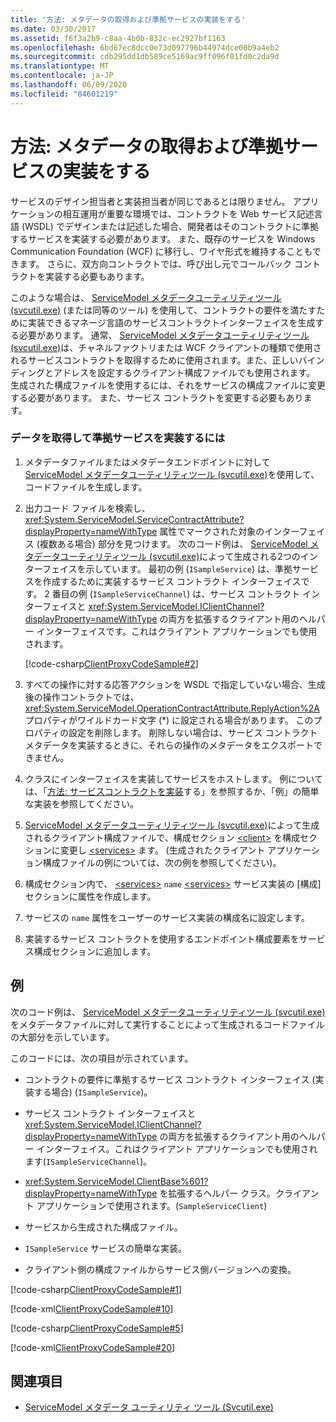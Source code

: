 ```yaml
---
title: '方法: メタデータの取得および準拠サービスの実装をする'
ms.date: 03/30/2017
ms.assetid: f6f3a2b9-c8aa-4b0b-832c-ec2927bf1163
ms.openlocfilehash: 6bd67ec8dcc0e73d097796b44974dce00b9a4eb2
ms.sourcegitcommit: cdb295dd1db589ce5169ac9ff096f01fd0c2da9d
ms.translationtype: MT
ms.contentlocale: ja-JP
ms.lasthandoff: 06/09/2020
ms.locfileid: "84601219"
---
```

# <a name="how-to-retrieve-metadata-and-implement-a-compliant-service"></a>方法: メタデータの取得および準拠サービスの実装をする
サービスのデザイン担当者と実装担当者が同じであるとは限りません。 アプリケーションの相互運用が重要な環境では、コントラクトを Web サービス記述言語 (WSDL) でデザインまたは記述した場合、開発者はそのコントラクトに準拠するサービスを実装する必要があります。 また、既存のサービスを Windows Communication Foundation (WCF) に移行し、ワイヤ形式を維持することもできます。 さらに、双方向コントラクトでは、呼び出し元でコールバック コントラクトを実装する必要もあります。  
  
 このような場合は、 [ServiceModel メタデータユーティリティツール (svcutil.exe)](../servicemodel-metadata-utility-tool-svcutil-exe.md) (または同等のツール) を使用して、コントラクトの要件を満たすために実装できるマネージ言語のサービスコントラクトインターフェイスを生成する必要があります。 通常、 [ServiceModel メタデータユーティリティツール (svcutil.exe)](../servicemodel-metadata-utility-tool-svcutil-exe.md)は、チャネルファクトリまたは WCF クライアントの種類で使用されるサービスコントラクトを取得するために使用されます。また、正しいバインディングとアドレスを設定するクライアント構成ファイルでも使用されます。 生成された構成ファイルを使用するには、それをサービスの構成ファイルに変更する必要があります。 また、サービス コントラクトを変更する必要もあります。  
  
### <a name="to-retrieve-data-and-implement-a-compliant-service"></a>データを取得して準拠サービスを実装するには  
  
1. メタデータファイルまたはメタデータエンドポイントに対して[ServiceModel メタデータユーティリティツール (svcutil.exe)](../servicemodel-metadata-utility-tool-svcutil-exe.md)を使用して、コードファイルを生成します。  
  
2. 出力コード ファイルを検索し、<xref:System.ServiceModel.ServiceContractAttribute?displayProperty=nameWithType> 属性でマークされた対象のインターフェイス (複数ある場合) 部分を見つけます。 次のコード例は、 [ServiceModel メタデータユーティリティツール (svcutil.exe)](../servicemodel-metadata-utility-tool-svcutil-exe.md)によって生成される2つのインターフェイスを示しています。 最初の例 (`ISampleService`) は、準拠サービスを作成するために実装するサービス コントラクト インターフェイスです。 2 番目の例 (`ISampleServiceChannel`) は、サービス コントラクト インターフェイスと <xref:System.ServiceModel.IClientChannel?displayProperty=nameWithType> の両方を拡張するクライアント用のヘルパー インターフェイスです。これはクライアント アプリケーションでも使用されます。  
  
     [!code-csharp[ClientProxyCodeSample#2](../../../../samples/snippets/csharp/VS_Snippets_CFX/clientproxycodesample/cs/proxycode.cs#2)]  
  
3. すべての操作に対する応答アクションを WSDL で指定していない場合、生成後の操作コントラクトでは、<xref:System.ServiceModel.OperationContractAttribute.ReplyAction%2A> プロパティがワイルドカード文字 (*) に設定される場合があります。 このプロパティの設定を削除します。 削除しない場合は、サービス コントラクト メタデータを実装するときに、それらの操作のメタデータをエクスポートできません。  
  
4. クラスにインターフェイスを実装してサービスをホストします。 例については、「[方法: サービスコントラクトを実装](../how-to-implement-a-wcf-contract.md)する」を参照するか、「例」の簡単な実装を参照してください。  
  
5. [ServiceModel メタデータユーティリティツール (svcutil.exe)](../servicemodel-metadata-utility-tool-svcutil-exe.md)によって生成されるクライアント構成ファイルで、構成セクション [\<client>](../../configure-apps/file-schema/wcf/client.md) を構成セクションに変更し [\<services>](../../configure-apps/file-schema/wcf/services.md) ます。 (生成されたクライアント アプリケーション構成ファイルの例については、次の例を参照してください)。  
  
6. 構成セクション内で、 [\<services>](../../configure-apps/file-schema/wcf/services.md) `name` [\<services>](../../configure-apps/file-schema/wcf/services.md) サービス実装の [構成] セクションに属性を作成します。  
  
7. サービスの `name` 属性をユーザーのサービス実装の構成名に設定します。  
  
8. 実装するサービス コントラクトを使用するエンドポイント構成要素をサービス構成セクションに追加します。  
  
## <a name="example"></a>例  
 次のコード例は、 [ServiceModel メタデータユーティリティツール (svcutil.exe)](../servicemodel-metadata-utility-tool-svcutil-exe.md)をメタデータファイルに対して実行することによって生成されるコードファイルの大部分を示しています。  
  
 このコードには、次の項目が示されています。  
  
- コントラクトの要件に準拠するサービス コントラクト インターフェイス (実装する場合) (`ISampleService`)。  
  
- サービス コントラクト インターフェイスと <xref:System.ServiceModel.IClientChannel?displayProperty=nameWithType> の両方を拡張するクライアント用のヘルパー インターフェイス。これはクライアント アプリケーションでも使用されます(`ISampleServiceChannel`)。  
  
- <xref:System.ServiceModel.ClientBase%601?displayProperty=nameWithType> を拡張するヘルパー クラス。クライアント アプリケーションで使用されます。(`SampleServiceClient`)  
  
- サービスから生成された構成ファイル。  
  
- `ISampleService` サービスの簡単な実装。  
  
- クライアント側の構成ファイルからサービス側バージョンへの変換。  
  
[!code-csharp[ClientProxyCodeSample#1](../../../../samples/snippets/csharp/VS_Snippets_CFX/clientproxycodesample/cs/proxycode.cs#1)]

[!code-xml[ClientProxyCodeSample#10](../../../../samples/snippets/csharp/VS_Snippets_CFX/clientproxycodesample/cs/client.exe.config#10)]

[!code-csharp[ClientProxyCodeSample#5](../../../../samples/snippets/csharp/VS_Snippets_CFX/clientproxycodesample/cs/hostapplication.cs#5)]

[!code-xml[ClientProxyCodeSample#20](../../../../samples/snippets/csharp/VS_Snippets_CFX/clientproxycodesample/cs/hostapplication.exe.config#20)]
  
## <a name="see-also"></a>関連項目

- [ServiceModel メタデータ ユーティリティ ツール (Svcutil.exe)](../servicemodel-metadata-utility-tool-svcutil-exe.md)
